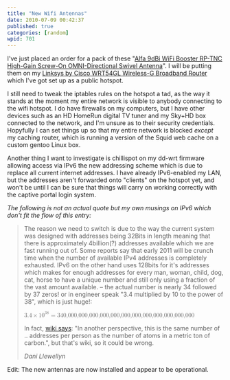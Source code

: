 ```yaml
---
title: "New Wifi Antennas"
date: 2010-07-09 00:42:37
published: true
categories: [random]
wpid: 701
---
```


I've just placed an order for a pack of these "[Alfa 9dBi WiFi Booster RP-TNC High-Gain Screw-On OMNI-Directional Swivel Antenna](https://www.amazon.co.uk/gp/product/B0034DZU9Q?ie=UTF8&tag=thexyznetwork-21&linkCode=as2&camp=1634&creative=19450&creativeASIN=B0034DZU9Q)". I will be putting them on my [Linksys by Cisco WRT54GL Wireless-G Broadband Router](https://www.amazon.co.uk/gp/product/B000ETX928?ie=UTF8&tag=thexyznetwork-21&linkCode=as2&camp=1634&creative=19450&creativeASIN=B000ETX928) which I've got set up as a public hotspot.

I still need to tweak the iptables rules on the hotspot a tad, as the way it stands at the moment my entire network is visible to anybody connecting to the wifi hotspot. I do have firewalls on my computers, but I have other devices such as an HD HomeRun digital TV tuner and my Sky+HD box connected to the network, and I'm unsure as to their security credentials. Hopyfully I can set things up so that my entire network is blocked *except* my caching router, which is running a version of the Squid web cache on a custom gentoo Linux box.

Another thing I want to investigate is chillispot on my dd-wrt firmware allowing access via IPv6 the new addressing scheme which is due to replace all current internet addresses. I have already IPv6-enabled my LAN, but the addresses aren't forwarded onto "clients" on the hotspot yet, and won't be until I can be sure that things will carry on working correctly with the captive portal login system.

_The following is not an actual quote but my own musings on IPv6 which don't fit the flow of this entry:_

> The reason we need to switch is due to the way the current system was designed with addresses being 32Bits in length meaning that there is approximately 4billion(?) addresses available which we are fast running out of. Some reports say that early 2011 will be crunch time when the number of available IPv4 addresses is completely exhausted. IPv6 on the other hand uses 128bits for it's addresses which makes for enough addresses for every man, woman, child, dog, cat, horse to have a unique number and still only using a fraction of the vast amount available. – the actual number is nearly 34 followed by 37 zeros! or in engineer speak "3.4 multiplied by 10 to the power of 38", which is just huge!:
>
> <math><mrow><msup><mrow><mn>3.4</mn><mo>&times;</mo><mn>10</mn></mrow><mn>38</mn></msup><mo>=</mo><mn>340,000,000,000,000,000,000,000,000,000,000,000,000</mn></mrow></math>
>
> In fact, [wiki says](https://en.wikipedia.org/wiki/IPv6): "In another perspective, this is the same number of .. addresses per person as the number of atoms in a metric ton of carbon.", but that's wiki, so it could be wrong.
> 
> <cite>Dani Llewellyn</cite>

Edit: The new antennas are now installed and appear to be operational.

<script defer type="text/javascript" src="{{ '/mathml/mathml.js' | url }}"></script>
